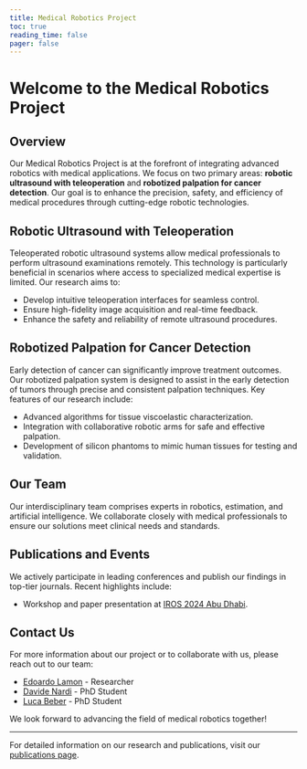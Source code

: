 ```yaml
---
title: Medical Robotics Project
toc: true
reading_time: false
pager: false
---
```


# Welcome to the Medical Robotics Project

## Overview

Our Medical Robotics Project is at the forefront of integrating advanced robotics with medical applications. We focus on two primary areas: **robotic ultrasound with teleoperation** and **robotized palpation for cancer detection**. Our goal is to enhance the precision, safety, and efficiency of medical procedures through cutting-edge robotic technologies.

## Robotic Ultrasound with Teleoperation

Teleoperated robotic ultrasound systems allow medical professionals to perform ultrasound examinations remotely. This technology is particularly beneficial in scenarios where access to specialized medical expertise is limited. Our research aims to:

- Develop intuitive teleoperation interfaces for seamless control.
- Ensure high-fidelity image acquisition and real-time feedback.
- Enhance the safety and reliability of remote ultrasound procedures.

## Robotized Palpation for Cancer Detection

Early detection of cancer can significantly improve treatment outcomes. Our robotized palpation system is designed to assist in the early detection of tumors through precise and consistent palpation techniques. Key features of our research include:

- Advanced algorithms for tissue viscoelastic characterization.
- Integration with collaborative robotic arms for safe and effective palpation.
- Development of silicon phantoms to mimic human tissues for testing and validation.

## Our Team

Our interdisciplinary team comprises experts in robotics, estimation, and artificial intelligence. We collaborate closely with medical professionals to ensure our solutions meet clinical needs and standards.

## Publications and Events

We actively participate in leading conferences and publish our findings in top-tier journals. Recent highlights include:

- Workshop and paper presentation at [IROS 2024 Abu Dhabi](content/post/iros2024/index.md).
<!-- - Ongoing research projects and collaborations with renowned institutions. -->

## Contact Us

For more information about our project or to collaborate with us, please reach out to our team:

- [Edoardo Lamon](content/authors/edoardolamon/_index.md) - Researcher
- [Davide Nardi](content/authors/davidenardi/_index.md) - PhD Student
- [Luca Beber](content/authors/lucabeber/_index.md) - PhD Student

We look forward to advancing the field of medical robotics together!

---

For detailed information on our research and publications, visit our [publications page](content/publication/).